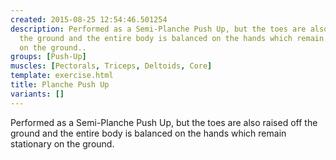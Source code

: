 ```yaml
---
created: 2015-08-25 12:54:46.501254
description: Performed as a Semi-Planche Push Up, but the toes are also raised off
  the ground and the entire body is balanced on the hands which remain stationary
  on the ground..
groups: [Push-Up]
muscles: [Pectorals, Triceps, Deltoids, Core]
template: exercise.html
title: Planche Push Up
variants: []
---
```

Performed as a Semi-Planche Push Up, but the toes are also raised off the ground and the entire body is balanced on the hands which remain stationary on the ground.